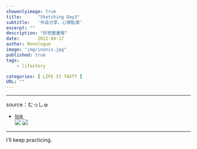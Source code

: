 ```yaml
---
showonlyimage: true
title:      "Sketching Day3"
subtitle:   '作品分享、心情點滴'
excerpt: ""
description: "好想畫畫喔"
date:       2022-04-17
author: Monologue    
image: "img/inanis.jpg"
published: true 
tags:
    - lifestory

categories: [ LIFE IS TASTY ]
URL: ""
---
```

***
source：むっしゅ  
* [link](https://twitter.com/omu001)  
![](/blog/sketch/d3-1.jpg)
![](/blog/sketch/d3-2.jpg)
  
***
I'll keep practicing.
<!--more-->
